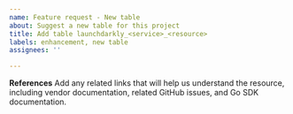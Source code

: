 ```yaml
---
name: Feature request - New table
about: Suggest a new table for this project
title: Add table launchdarkly_<service>_<resource>
labels: enhancement, new table
assignees: ''

---
```


**References**
Add any related links that will help us understand the resource, including vendor documentation, related GitHub issues, and Go SDK documentation.
